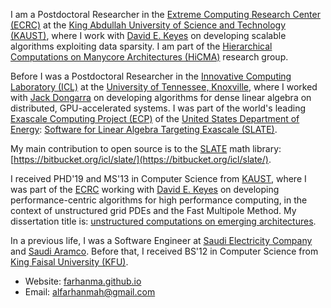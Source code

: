 I am a Postdoctoral Researcher in the
[Extreme Computing Research Center (ECRC)](https://ecrc.kaust.edu.sa) at the
[King Abdullah University of Science and Technology (KAUST)](https://kaust.edu.sa/en),
where I work with [David E. Keyes](https://www.kaust.edu.sa/en/study/faculty/david-keyes)
on developing scalable algorithms exploiting data sparsity. I am part of the
[Hierarchical Computations on Manycore Architectures (HiCMA)](https://cemse.kaust.edu.sa/hicma)
research group.

Before I was a Postdoctoral Researcher in the
[Innovative Computing Laboratory (ICL)](http://www.icl.utk.edu/) at the
[University of Tennessee, Knoxville](https://utk.edu/), where I worked with
[Jack Dongarra](http://www.netlib.org/utk/people/JackDongarra/) on developing
algorithms for dense linear algebra on distributed, GPU-accelerated systems.
I was part of the world's leading
[Exascale Computing Project (ECP)](https://www.exascaleproject.org/) of the
[United States Department of Energy](https://www.energy.gov/):
[Software for Linear Algebra Targeting Exascale (SLATE)](http://icl.utk.edu/slate/).

My main contribution to open source is to the [SLATE](http://icl.utk.edu/slate/)
math library: [https://bitbucket.org/icl/slate/](https://bitbucket.org/icl/slate/).

I received PHD'19 and MS'13 in Computer Science from
[KAUST](https://kaust.edu.sa/en), where I was part of the
[ECRC](https://ecrc.kaust.edu.sa) working with
[David E. Keyes](https://www.kaust.edu.sa/en/study/faculty/david-keyes) on
developing performance-centric algorithms for high performance computing,
in the context of unstructured grid PDEs and the Fast Multipole Method.
My dissertation title is:
[unstructured computations on emerging architectures](https://repository.kaust.edu.sa/handle/10754/644902).

In a previous life, I was a Software Engineer at
[Saudi Electricity Company](https://www.se.com.sa/en-us/Pages/home.aspx) and
[Saudi Aramco](https://www.aramco.com/). Before that, I received BS'12 in
Computer Science from [King Faisal University (KFU)](https://www.kfu.edu.sa/sites/Home/Default.aspx).

   * Website: [farhanma.github.io](https://farhanma.github.io/)
   * Email: alfarhanmah@gmail.com
